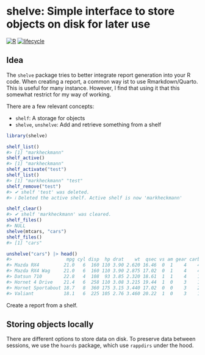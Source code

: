 
<!-- README.md is generated from README.Rmd. Please edit that file -->

# shelve: Simple interface to store objects on disk for later use

<!-- badges -->

[![R](https://img.shields.io/badge/language-R-blue)]()
[![lifecycle](https://img.shields.io/badge/lifecycle-experimental-orange)]()
<!-- badges -->

## Idea

The `shelve` package tries to better integrate report generation into
your R code. When creating a report, a common way ist to use
Rmarkdown/Quarto. This is useful for many instance. However, I find that
using it that this somewhat restrict for my way of working.

There are a few relevant concepts:

- `shelf`: A storage for objects
- `shelve`, `unshelve`: Add and retrieve something from a shelf

``` r
library(shelve)

shelf_list()
#> [1] "markheckmann"
shelf_active()
#> [1] "markheckmann"
shelf_activate("test")
shelf_list()
#> [1] "markheckmann" "test"
shelf_remove("test")
#> ✔ shelf 'test' was deleted.
#> ℹ Deleted the active shelf. Active shelf is now 'markheckmann'

shelf_clear()
#> ✔ shelf 'markheckmann' was cleared.
shelf_files()
#> NULL
shelve(mtcars, "cars")
shelf_files()
#> [1] "cars"

unshelve("cars") |> head()
#>                    mpg cyl disp  hp drat    wt  qsec vs am gear carb
#> Mazda RX4         21.0   6  160 110 3.90 2.620 16.46  0  1    4    4
#> Mazda RX4 Wag     21.0   6  160 110 3.90 2.875 17.02  0  1    4    4
#> Datsun 710        22.8   4  108  93 3.85 2.320 18.61  1  1    4    1
#> Hornet 4 Drive    21.4   6  258 110 3.08 3.215 19.44  1  0    3    1
#> Hornet Sportabout 18.7   8  360 175 3.15 3.440 17.02  0  0    3    2
#> Valiant           18.1   6  225 105 2.76 3.460 20.22  1  0    3    1
```

Create a report from a shelf.

## Storing objects locally

There are different options to store data on disk. To preserve data
between sessions, we use the `hoards` package, which use `rappdirs`
under the hood.
